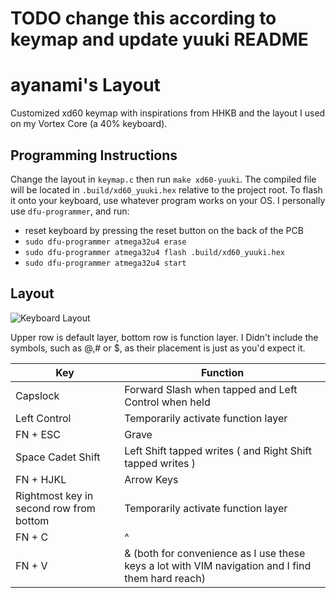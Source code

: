 # TODO change this according to keymap and update yuuki README

# ayanami's Layout

Customized xd60 keymap with inspirations from HHKB and the layout I used on my Vortex Core (a 40% keyboard).

## Programming Instructions

Change the layout in `keymap.c` then run `make xd60-yuuki`. The compiled file will be located in `.build/xd60_yuuki.hex` relative to the project root. To flash it onto your keyboard, use whatever program works on your OS. I personally use `dfu-programmer`, and run:

* reset keyboard by pressing the reset button on the back of the PCB
* `sudo dfu-programmer atmega32u4 erase`
* `sudo dfu-programmer atmega32u4 flash .build/xd60_yuuki.hex`
* `sudo dfu-programmer atmega32u4 start`

## Layout

![Keyboard Layout](https://github.com/cideM/cidem.github.io/blob/master/keyboard-layout.png "Layout")

Upper row is default layer, bottom row is function layer. I Didn't include the symbols, such as @,# or $, as their placement is just as you'd expect it.

| Key                        | Function                           |
| -------------------------- | ---------------------------------- |
| Capslock | Forward Slash when tapped and Left Control when held |
| Left Control | Temporarily activate function layer |
| FN + ESC | Grave |
| Space Cadet Shift | Left Shift tapped writes ( and Right Shift tapped writes )  |
| FN + HJKL | Arrow Keys |
| Rightmost key in second row from bottom | Temporarily activate function layer |
| FN + C | ^ |
| FN + V | & (both for convenience as I use these keys a lot with VIM navigation and I find them hard reach) |
